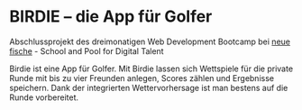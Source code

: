 # BIRDIE – die App für Golfer
Abschlussprojekt des dreimonatigen Web Development Bootcamp bei [neue fische](https://www.neuefische.de/) - School and Pool for Digital Talent

Birdie ist eine App für Golfer. Mit Birdie lassen sich Wettspiele für die private Runde mit bis zu vier Freunden anlegen, Scores zählen und Ergebnisse speichern. Dank der integrierten Wettervorhersage ist man bestens auf die Runde vorbereitet.
